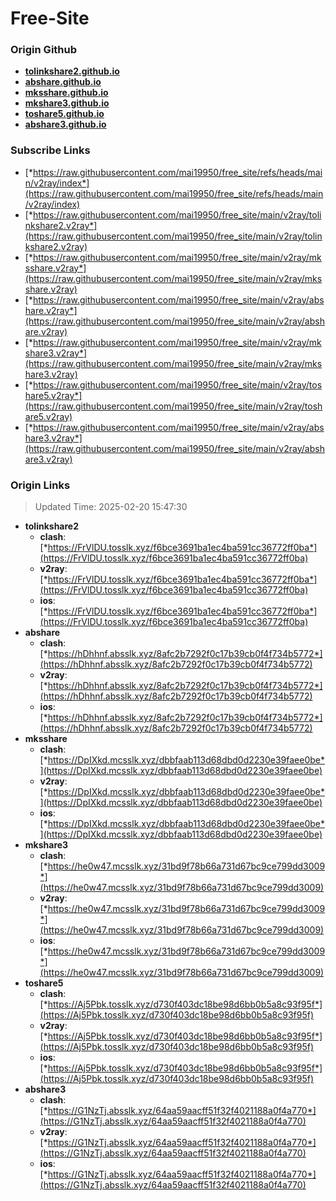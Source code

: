 # Free-Site

### Origin Github

- [**tolinkshare2.github.io**](https://github.com/tolinkshare2/tolinkshare2.github.io)
- [**abshare.github.io**](https://github.com/abshare/abshare.github.io)
- [**mksshare.github.io**](https://github.com/mksshare/mksshare.github.io)
- [**mkshare3.github.io**](https://github.com/mkshare3/mkshare3.github.io)
- [**toshare5.github.io**](https://github.com/toshare5/toshare5.github.io)
- [**abshare3.github.io**](https://github.com/abshare3/abshare3.github.io)

### Subscribe Links

- [*https://raw.githubusercontent.com/mai19950/free_site/refs/heads/main/v2ray/index*](https://raw.githubusercontent.com/mai19950/free_site/refs/heads/main/v2ray/index)
- [*https://raw.githubusercontent.com/mai19950/free_site/main/v2ray/tolinkshare2.v2ray*](https://raw.githubusercontent.com/mai19950/free_site/main/v2ray/tolinkshare2.v2ray)
- [*https://raw.githubusercontent.com/mai19950/free_site/main/v2ray/mksshare.v2ray*](https://raw.githubusercontent.com/mai19950/free_site/main/v2ray/mksshare.v2ray)
- [*https://raw.githubusercontent.com/mai19950/free_site/main/v2ray/abshare.v2ray*](https://raw.githubusercontent.com/mai19950/free_site/main/v2ray/abshare.v2ray)
- [*https://raw.githubusercontent.com/mai19950/free_site/main/v2ray/mkshare3.v2ray*](https://raw.githubusercontent.com/mai19950/free_site/main/v2ray/mkshare3.v2ray)
- [*https://raw.githubusercontent.com/mai19950/free_site/main/v2ray/toshare5.v2ray*](https://raw.githubusercontent.com/mai19950/free_site/main/v2ray/toshare5.v2ray)
- [*https://raw.githubusercontent.com/mai19950/free_site/main/v2ray/abshare3.v2ray*](https://raw.githubusercontent.com/mai19950/free_site/main/v2ray/abshare3.v2ray)

### Origin Links

> Updated Time: 2025-02-20 15:47:30

- **tolinkshare2**
  - **clash**: [*https://FrVlDU.tosslk.xyz/f6bce3691ba1ec4ba591cc36772ff0ba*](https://FrVlDU.tosslk.xyz/f6bce3691ba1ec4ba591cc36772ff0ba)
  - **v2ray**: [*https://FrVlDU.tosslk.xyz/f6bce3691ba1ec4ba591cc36772ff0ba*](https://FrVlDU.tosslk.xyz/f6bce3691ba1ec4ba591cc36772ff0ba)
  - **ios**: [*https://FrVlDU.tosslk.xyz/f6bce3691ba1ec4ba591cc36772ff0ba*](https://FrVlDU.tosslk.xyz/f6bce3691ba1ec4ba591cc36772ff0ba)
- **abshare**
  - **clash**: [*https://hDhhnf.absslk.xyz/8afc2b7292f0c17b39cb0f4f734b5772*](https://hDhhnf.absslk.xyz/8afc2b7292f0c17b39cb0f4f734b5772)
  - **v2ray**: [*https://hDhhnf.absslk.xyz/8afc2b7292f0c17b39cb0f4f734b5772*](https://hDhhnf.absslk.xyz/8afc2b7292f0c17b39cb0f4f734b5772)
  - **ios**: [*https://hDhhnf.absslk.xyz/8afc2b7292f0c17b39cb0f4f734b5772*](https://hDhhnf.absslk.xyz/8afc2b7292f0c17b39cb0f4f734b5772)
- **mksshare**
  - **clash**: [*https://DpIXkd.mcsslk.xyz/dbbfaab113d68dbd0d2230e39faee0be*](https://DpIXkd.mcsslk.xyz/dbbfaab113d68dbd0d2230e39faee0be)
  - **v2ray**: [*https://DpIXkd.mcsslk.xyz/dbbfaab113d68dbd0d2230e39faee0be*](https://DpIXkd.mcsslk.xyz/dbbfaab113d68dbd0d2230e39faee0be)
  - **ios**: [*https://DpIXkd.mcsslk.xyz/dbbfaab113d68dbd0d2230e39faee0be*](https://DpIXkd.mcsslk.xyz/dbbfaab113d68dbd0d2230e39faee0be)
- **mkshare3**
  - **clash**: [*https://he0w47.mcsslk.xyz/31bd9f78b66a731d67bc9ce799dd3009*](https://he0w47.mcsslk.xyz/31bd9f78b66a731d67bc9ce799dd3009)
  - **v2ray**: [*https://he0w47.mcsslk.xyz/31bd9f78b66a731d67bc9ce799dd3009*](https://he0w47.mcsslk.xyz/31bd9f78b66a731d67bc9ce799dd3009)
  - **ios**: [*https://he0w47.mcsslk.xyz/31bd9f78b66a731d67bc9ce799dd3009*](https://he0w47.mcsslk.xyz/31bd9f78b66a731d67bc9ce799dd3009)
- **toshare5**
  - **clash**: [*https://Aj5Pbk.tosslk.xyz/d730f403dc18be98d6bb0b5a8c93f95f*](https://Aj5Pbk.tosslk.xyz/d730f403dc18be98d6bb0b5a8c93f95f)
  - **v2ray**: [*https://Aj5Pbk.tosslk.xyz/d730f403dc18be98d6bb0b5a8c93f95f*](https://Aj5Pbk.tosslk.xyz/d730f403dc18be98d6bb0b5a8c93f95f)
  - **ios**: [*https://Aj5Pbk.tosslk.xyz/d730f403dc18be98d6bb0b5a8c93f95f*](https://Aj5Pbk.tosslk.xyz/d730f403dc18be98d6bb0b5a8c93f95f)
- **abshare3**
  - **clash**: [*https://G1NzTj.absslk.xyz/64aa59aacff51f32f4021188a0f4a770*](https://G1NzTj.absslk.xyz/64aa59aacff51f32f4021188a0f4a770)
  - **v2ray**: [*https://G1NzTj.absslk.xyz/64aa59aacff51f32f4021188a0f4a770*](https://G1NzTj.absslk.xyz/64aa59aacff51f32f4021188a0f4a770)
  - **ios**: [*https://G1NzTj.absslk.xyz/64aa59aacff51f32f4021188a0f4a770*](https://G1NzTj.absslk.xyz/64aa59aacff51f32f4021188a0f4a770)
